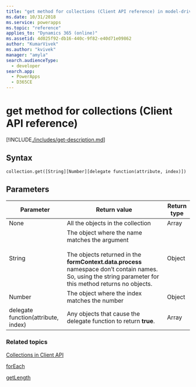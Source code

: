 ```yaml
---
title: "get method for collections (Client API reference) in model-driven apps| MicrosoftDocs"
ms.date: 10/31/2018
ms.service: powerapps
ms.topic: "reference"
applies_to: "Dynamics 365 (online)"
ms.assetid: 4d025f92-db16-440c-9f82-e40d71e09862
author: "KumarVivek"
ms.author: "kvivek"
manager: "amyla"
search.audienceType: 
  - developer
search.app: 
  - PowerApps
  - D365CE
---
```

# get method for collections (Client API reference)



[!INCLUDE[./includes/get-description.md](./includes/get-description.md)]

## Syntax

`collection.get([String][Number][delegate function(attribute, index)])`

## Parameters

|Parameter  |Return value |Return type  |
|---------|------|-------|
|None  |All the objects in the collection  |Array|
|String  |The object where the name matches the argument<br/><br/>The objects returned in the **formContext.data.process** namespace don’t contain names. So, using the string parameter for this method returns no objects.  |Object|
|Number  |The object where the index matches the number  |Object|
|delegate function(attribute, index)  |Any objects that cause the delegate function to return **true**.  |Array|


### Related topics
[Collections in Client API](../collections.md)

[forEach](forEach.md)

[getLength](getLength.md)

